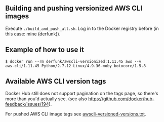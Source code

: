 ## Building and pushing versionized AWS CLI images
Execute `./build_and_push_all.sh`.
Log in to the Docker registry before (in this case: mine (derfunk)).

## Example of how to use it
```
$ docker run --rm derfunk/awscli-versionized:1.11.45 aws --v
aws-cli/1.11.45 Python/2.7.12 Linux/4.9.36-moby botocore/1.5.8
```
## Available AWS CLI version tags
Docker Hub still does not support pagination on the tags page, so there's more than you'd actually see. (see also https://github.com/docker/hub-feedback/issues/194).

For pushed AWS CLI image tags see [awscli-versioned-versions.txt](awscli-versioned-versions.txt).
